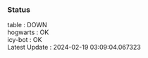 ### Status


table : DOWN  
hogwarts : OK  
icy-bot : OK  
Latest Update : 2024-02-19 03:09:04.067323
